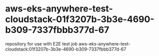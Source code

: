 # aws-eks-anywhere-test-cloudstack-01f3207b-3b3e-4690-b309-7337fbbb377d-67
repository for use with E2E test job aws-eks-anywhere-test-cloudstack:01f3207b-3b3e-4690-b309-7337fbbb377d-67
